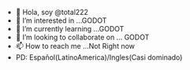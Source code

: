 - 👋 Hola, soy @total222
- 👀 I’m interested in ...GODOT
- 🌱 I’m currently learning ...GODOT
- 💞️ I’m looking to collaborate on ... GODOT 
- 📫 How to reach me ...Not Right now
- PD: Español(LatinoAmerica)/Ingles(Casi dominado)

<!---
total222/total222 is a ✨ special ✨ repository because its `README.md` (this file) appears on your GitHub profile.
You can click the Preview link to take a look at your changes.
--->
